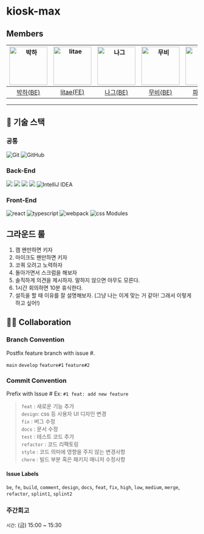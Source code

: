 # kiosk-max

## Members

| <img src="https://avatars.githubusercontent.com/bakhacode" width=100 height=100 alt="박하"/> | <img src="https://avatars.githubusercontent.com/qkdflrgs" width=100 height=100 alt="litae"/> | <img src="https://avatars.githubusercontent.com/n-aa-g" width=100 height=100 alt="나그"/> | <img src="https://avatars.githubusercontent.com/yhpark95" width=100 height=100 alt="무비"/> | <img src="https://avatars.githubusercontent.com/u/104147789?s=64&v=4" width=100 height=100 alt="파이"/> | <img src="https://avatars.githubusercontent.com/sejeong00" width=100 height=100 alt="보노"/> |
| :-----------------------------------------------------------------------------------------------: | :-----------------------------------------------------------------------------------------------: | :-----------------------------------------------------------------------------------------------: | :---------------------------------------------------------------------------------------------------: | :-----------------------------------------------------------------------------------------------------: | :-----------------------------------------------------------------------------------------------------: |
|                              [박하(BE)](https://github.com/bakhacode)                               |                           [litae(FE)](https://github.com/qkdflrgs)                            |                               [나그(BE)](https://github.com/n-aa-g)                               |                             [무비(BE)](https://github.com/yhpark95)                             |                                 [파이(BE)](https://github.com/pie2457)                                  |                             [보노(BE)](https://github.com/sejeong00)                             |

---

## 🧾 기술 스택

### 공통

![Git](https://img.shields.io/badge/-Git-F05032?style=flat&logo=Git&logoColor=white)
![GitHub](https://img.shields.io/badge/-GitHub-181717?style=flat&logo=GitHub&logoColor=white)

### Back-End

<img src="https://img.shields.io/badge/Java-007396?style=flat&logo=Java&logoColor=white"/> <img src="https://img.shields.io/badge/SpringBoot-6DB33F?style=flat&logo=SpringBoot&logoColor=white"/> <img src="https://img.shields.io/badge/AWS-FA7343?style=flat&logo=AmazonAWS&logoColor=white"/> <img src="https://img.shields.io/badge/MySQL-4479A1?style=flat&logo=MySQL&logoColor=white"/> ![IntelliJ IDEA](https://img.shields.io/badge/-IntelliJ%20IDEA-FF3850?style=flat&logo=IntelliJ%20IDEA&logoColor=white)


### Front-End
<img src="https://img.shields.io/badge/React-61DAFB.svg?style=for-the-badge&logo=React&logoColor=black" alt="react"/> <img src="https://img.shields.io/badge/TypeScript-3178C6.svg?style=for-the-badge&logo=TypeScript&logoColor=white" alt="typescript"/> <img src="https://img.shields.io/badge/Webpack-8DD6F9.svg?style=for-the-badge&logo=Webpack&logoColor=black" alt="webpack"/> <img src="https://img.shields.io/badge/CSS%20Modules-000000.svg?style=for-the-badge&logo=CSS-Modules&logoColor=white" alt="css Modules"/>

## 그라운드 룰
1. 캠 왠만하면 키자
2. 마이크도 왠만하면 키자
3. 코쿼 오려고 노력하자
4. 돌아가면서 스크럼을 해보자
5. 솔직하게 의견을 제시하자. 말하지 않으면 아무도 모른다.
6. 1시간 회의하면 10분 휴식한다.
7. 설득을 할 때 이유를 잘 설명해보자. (그냥 나는 이게 맞는 거 같아! 그래서 이렇게 하고 싶어!)

## 🤝🏼 Collaboration

### Branch Convention

Postfix feature branch with issue #.

`main`
`develop`
`feature#1`
`feature#2`

### Commit Convention

Prefix with Issue #
Ex: `#1 feat: add new feature`

> `feat` : 새로운 기능 추가  
> `design`: css 등 사용자 UI 디자인 변경  
> `fix` : 버그 수정  
> `docs` : 문서 수정  
> `test` : 테스트 코드 추가  
> `refactor` : 코드 리팩토링  
> `style` : 코드 의미에 영향을 주지 않는 변경사항  
> `chore` : 빌드 부분 혹은 패키지 매니저 수정사항

#### Issue Labels

`be`, `fe`, `build`, `comment`, `design`, `docs`, `feat`, `fix`, `high`, `low`, `medium`, `merge`, `refactor`, `splint1`, `splint2`

### 주간회고

`시간`: (금) 15:00 ~ 15:30
